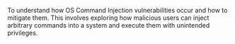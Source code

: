 To understand how OS Command Injection vulnerabilities occur and how to mitigate them. This involves exploring how malicious users can inject arbitrary commands into a system and execute them with unintended privileges.





